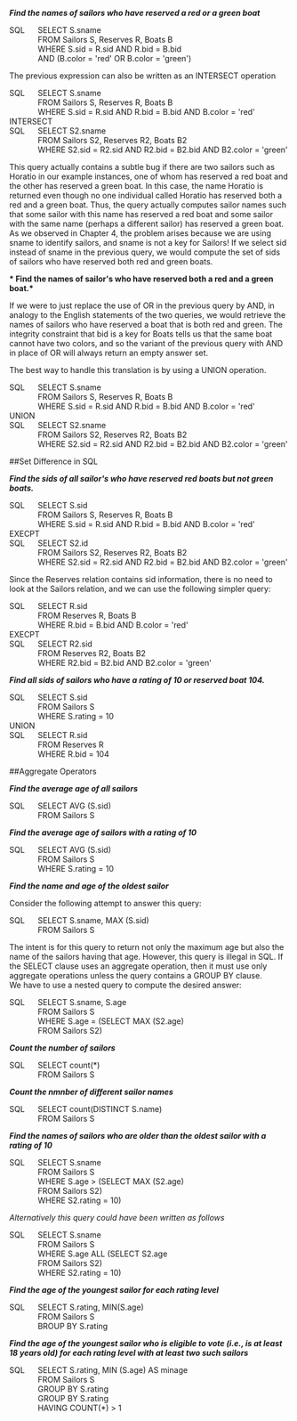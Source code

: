 __*Find the names of sailors who have reserved a red or a green boat*__  

SQL&nbsp;&nbsp;&nbsp;&nbsp;&nbsp;&nbsp;SELECT S.sname  
&nbsp;&nbsp;&nbsp;&nbsp;&nbsp;&nbsp;&nbsp;&nbsp;&nbsp;&nbsp;&nbsp;&nbsp;&nbsp;FROM Sailors S, Reserves R, Boats B  
&nbsp;&nbsp;&nbsp;&nbsp;&nbsp;&nbsp;&nbsp;&nbsp;&nbsp;&nbsp;&nbsp;&nbsp;&nbsp;WHERE S.sid = R.sid AND R.bid = B.bid  
&nbsp;&nbsp;&nbsp;&nbsp;&nbsp;&nbsp;&nbsp;&nbsp;&nbsp;&nbsp;&nbsp;&nbsp;&nbsp;AND (B.color = 'red' OR B.color = 'green') 

The previous expression can also be written as an INTERSECT operation  

SQL&nbsp;&nbsp;&nbsp;&nbsp;&nbsp;&nbsp;SELECT S.sname  
&nbsp;&nbsp;&nbsp;&nbsp;&nbsp;&nbsp;&nbsp;&nbsp;&nbsp;&nbsp;&nbsp;&nbsp;&nbsp;FROM Sailors S, Reserves R, Boats B  
&nbsp;&nbsp;&nbsp;&nbsp;&nbsp;&nbsp;&nbsp;&nbsp;&nbsp;&nbsp;&nbsp;&nbsp;&nbsp;WHERE S.sid = R.sid AND R.bid = B.bid  AND B.color = 'red'  
INTERSECT  
SQL&nbsp;&nbsp;&nbsp;&nbsp;&nbsp;&nbsp;SELECT S2.sname  
&nbsp;&nbsp;&nbsp;&nbsp;&nbsp;&nbsp;&nbsp;&nbsp;&nbsp;&nbsp;&nbsp;&nbsp;&nbsp;FROM Sailors S2, Reserves R2, Boats B2  
&nbsp;&nbsp;&nbsp;&nbsp;&nbsp;&nbsp;&nbsp;&nbsp;&nbsp;&nbsp;&nbsp;&nbsp;&nbsp;WHERE S2.sid = R2.sid AND R2.bid = B2.bid  AND B2.color = 'green'  

This query actually contains a subtle bug if there are two sailors such as Horatio in our example instances, one of whom has reserved a red boat and the other has reserved a green boat.  In this case, the name Horatio is returned even though no one individual called Horatio has reserved both a red and a green boat. Thus, the query actually computes sailor names such that some sailor with this name has reserved a red boat and some sailor with the same name (perhaps a different sailor) has reserved a green boat.  
As we observed in Chapter 4, the problem arises because we are using sname to identify sailors, and sname is not a key for Sailors! If we select sid instead of sname in the previous query, we would compute the set of sids of sailors who have reserved both red and green boats.  

__* Find the names of sailor's who have reserved both a red and a green boat.*__  

If we were to just replace the use of OR in the previous query by AND, in analogy to the English statements of the two queries, we would retrieve the names of sailors who have reserved a boat that is both red and green. The integrity constraint that bid is a key for Boats tells us that the same boat cannot have two colors, and so the variant of the previous query with AND in place of OR will always return an empty answer set.  

The best way to handle this translation is by using a UNION operation.  

SQL&nbsp;&nbsp;&nbsp;&nbsp;&nbsp;&nbsp;SELECT S.sname  
&nbsp;&nbsp;&nbsp;&nbsp;&nbsp;&nbsp;&nbsp;&nbsp;&nbsp;&nbsp;&nbsp;&nbsp;&nbsp;FROM Sailors S, Reserves R, Boats B  
&nbsp;&nbsp;&nbsp;&nbsp;&nbsp;&nbsp;&nbsp;&nbsp;&nbsp;&nbsp;&nbsp;&nbsp;&nbsp;WHERE S.sid = R.sid AND R.bid = B.bid  AND B.color = 'red'   
UNION  
SQL&nbsp;&nbsp;&nbsp;&nbsp;&nbsp;&nbsp;SELECT S2.sname  
&nbsp;&nbsp;&nbsp;&nbsp;&nbsp;&nbsp;&nbsp;&nbsp;&nbsp;&nbsp;&nbsp;&nbsp;&nbsp;FROM Sailors S2, Reserves R2, Boats B2  
&nbsp;&nbsp;&nbsp;&nbsp;&nbsp;&nbsp;&nbsp;&nbsp;&nbsp;&nbsp;&nbsp;&nbsp;&nbsp;WHERE S2.sid = R2.sid AND R2.bid = B2.bid  AND B2.color = 'green'  

##Set Difference in SQL  

__*Find the sids of all sailor's who have reserved red boats but not green boats.*__  

SQL&nbsp;&nbsp;&nbsp;&nbsp;&nbsp;&nbsp;SELECT S.sid  
&nbsp;&nbsp;&nbsp;&nbsp;&nbsp;&nbsp;&nbsp;&nbsp;&nbsp;&nbsp;&nbsp;&nbsp;&nbsp;FROM Sailors S, Reserves R, Boats B  
&nbsp;&nbsp;&nbsp;&nbsp;&nbsp;&nbsp;&nbsp;&nbsp;&nbsp;&nbsp;&nbsp;&nbsp;&nbsp;WHERE S.sid = R.sid AND R.bid = B.bid  AND B.color = 'red'   
EXECPT   
SQL&nbsp;&nbsp;&nbsp;&nbsp;&nbsp;&nbsp;SELECT S2.id    
&nbsp;&nbsp;&nbsp;&nbsp;&nbsp;&nbsp;&nbsp;&nbsp;&nbsp;&nbsp;&nbsp;&nbsp;&nbsp;FROM Sailors S2, Reserves R2, Boats B2  
&nbsp;&nbsp;&nbsp;&nbsp;&nbsp;&nbsp;&nbsp;&nbsp;&nbsp;&nbsp;&nbsp;&nbsp;&nbsp;WHERE S2.sid = R2.sid AND R2.bid = B2.bid  AND B2.color = 'green'  

Since the Reserves relation contains sid information, there is no need to look at the Sailors relation, and we can use the following simpler query:  

SQL&nbsp;&nbsp;&nbsp;&nbsp;&nbsp;&nbsp;SELECT R.sid  
&nbsp;&nbsp;&nbsp;&nbsp;&nbsp;&nbsp;&nbsp;&nbsp;&nbsp;&nbsp;&nbsp;&nbsp;&nbsp;FROM Reserves R, Boats B  
&nbsp;&nbsp;&nbsp;&nbsp;&nbsp;&nbsp;&nbsp;&nbsp;&nbsp;&nbsp;&nbsp;&nbsp;&nbsp;WHERE R.bid = B.bid  AND B.color = 'red'  
EXECPT  
SQL&nbsp;&nbsp;&nbsp;&nbsp;&nbsp;&nbsp;SELECT R2.sid  
&nbsp;&nbsp;&nbsp;&nbsp;&nbsp;&nbsp;&nbsp;&nbsp;&nbsp;&nbsp;&nbsp;&nbsp;&nbsp;FROM Reserves R2, Boats B2  
&nbsp;&nbsp;&nbsp;&nbsp;&nbsp;&nbsp;&nbsp;&nbsp;&nbsp;&nbsp;&nbsp;&nbsp;&nbsp;WHERE R2.bid = B2.bid  AND B2.color = 'green'  

__*Find all sids of sailors who have a rating of 10 or reserved boat 104.*__  

SQL&nbsp;&nbsp;&nbsp;&nbsp;&nbsp;&nbsp;SELECT S.sid  
&nbsp;&nbsp;&nbsp;&nbsp;&nbsp;&nbsp;&nbsp;&nbsp;&nbsp;&nbsp;&nbsp;&nbsp;&nbsp;FROM Sailors S   
&nbsp;&nbsp;&nbsp;&nbsp;&nbsp;&nbsp;&nbsp;&nbsp;&nbsp;&nbsp;&nbsp;&nbsp;&nbsp;WHERE S.rating = 10  
UNION  
SQL&nbsp;&nbsp;&nbsp;&nbsp;&nbsp;&nbsp;SELECT R.sid  
&nbsp;&nbsp;&nbsp;&nbsp;&nbsp;&nbsp;&nbsp;&nbsp;&nbsp;&nbsp;&nbsp;&nbsp;&nbsp;FROM Reserves R  
&nbsp;&nbsp;&nbsp;&nbsp;&nbsp;&nbsp;&nbsp;&nbsp;&nbsp;&nbsp;&nbsp;&nbsp;&nbsp;WHERE R.bid = 104    

##Aggregate Operators  

__*Find the average age of all sailors*__

SQL&nbsp;&nbsp;&nbsp;&nbsp;&nbsp;&nbsp;SELECT AVG (S.sid)  
&nbsp;&nbsp;&nbsp;&nbsp;&nbsp;&nbsp;&nbsp;&nbsp;&nbsp;&nbsp;&nbsp;&nbsp;&nbsp;FROM Sailors S  

__*Find the average age of sailors with a rating of 10*__

SQL&nbsp;&nbsp;&nbsp;&nbsp;&nbsp;&nbsp;SELECT AVG (S.sid)  
&nbsp;&nbsp;&nbsp;&nbsp;&nbsp;&nbsp;&nbsp;&nbsp;&nbsp;&nbsp;&nbsp;&nbsp;&nbsp;FROM Sailors S  
&nbsp;&nbsp;&nbsp;&nbsp;&nbsp;&nbsp;&nbsp;&nbsp;&nbsp;&nbsp;&nbsp;&nbsp;&nbsp;WHERE S.rating = 10  

__*Find the name and age of the oldest sailor*__  

Consider the following attempt to answer this query:  

SQL&nbsp;&nbsp;&nbsp;&nbsp;&nbsp;&nbsp;SELECT S.sname, MAX (S.sid)  
&nbsp;&nbsp;&nbsp;&nbsp;&nbsp;&nbsp;&nbsp;&nbsp;&nbsp;&nbsp;&nbsp;&nbsp;&nbsp;FROM Sailors S  

The intent is for this query to return not only the maximum age but also the name of the sailors having that age. However, this query is illegal in SQL. If the SELECT clause uses an aggregate operation, then it must use only aggregate operations unless the query contains a GROUP BY clause.  
We have to use a nested query to compute the desired answer:  

SQL&nbsp;&nbsp;&nbsp;&nbsp;&nbsp;&nbsp;SELECT S.sname, S.age  
&nbsp;&nbsp;&nbsp;&nbsp;&nbsp;&nbsp;&nbsp;&nbsp;&nbsp;&nbsp;&nbsp;&nbsp;&nbsp;FROM Sailors S  
&nbsp;&nbsp;&nbsp;&nbsp;&nbsp;&nbsp;&nbsp;&nbsp;&nbsp;&nbsp;&nbsp;&nbsp;&nbsp;WHERE S.age = (SELECT MAX (S2.age)  
&nbsp;&nbsp;&nbsp;&nbsp;&nbsp;&nbsp;&nbsp;&nbsp;&nbsp;&nbsp;&nbsp;&nbsp;&nbsp;FROM Sailors S2)  

__*Count the number of sailors*__  

SQL&nbsp;&nbsp;&nbsp;&nbsp;&nbsp;&nbsp;SELECT count(*)  
&nbsp;&nbsp;&nbsp;&nbsp;&nbsp;&nbsp;&nbsp;&nbsp;&nbsp;&nbsp;&nbsp;&nbsp;&nbsp;FROM Sailors S  


__*Count the nmnber of different sailor names*__  

SQL&nbsp;&nbsp;&nbsp;&nbsp;&nbsp;&nbsp;SELECT count(DISTINCT S.name)  
&nbsp;&nbsp;&nbsp;&nbsp;&nbsp;&nbsp;&nbsp;&nbsp;&nbsp;&nbsp;&nbsp;&nbsp;&nbsp;FROM Sailors S  

__*Find the names of sailors who are older than the oldest sailor with a rating of 10*__

SQL&nbsp;&nbsp;&nbsp;&nbsp;&nbsp;&nbsp;SELECT S.sname  
&nbsp;&nbsp;&nbsp;&nbsp;&nbsp;&nbsp;&nbsp;&nbsp;&nbsp;&nbsp;&nbsp;&nbsp;&nbsp;FROM Sailors S  
&nbsp;&nbsp;&nbsp;&nbsp;&nbsp;&nbsp;&nbsp;&nbsp;&nbsp;&nbsp;&nbsp;&nbsp;&nbsp;WHERE S.age > (SELECT MAX (S2.age)  
&nbsp;&nbsp;&nbsp;&nbsp;&nbsp;&nbsp;&nbsp;&nbsp;&nbsp;&nbsp;&nbsp;&nbsp;&nbsp;FROM Sailors S2)  
&nbsp;&nbsp;&nbsp;&nbsp;&nbsp;&nbsp;&nbsp;&nbsp;&nbsp;&nbsp;&nbsp;&nbsp;&nbsp;WHERE S2.rating = 10)  

*Alternatively this query could have been written as follows*  

SQL&nbsp;&nbsp;&nbsp;&nbsp;&nbsp;&nbsp;SELECT S.sname  
&nbsp;&nbsp;&nbsp;&nbsp;&nbsp;&nbsp;&nbsp;&nbsp;&nbsp;&nbsp;&nbsp;&nbsp;&nbsp;FROM Sailors S  
&nbsp;&nbsp;&nbsp;&nbsp;&nbsp;&nbsp;&nbsp;&nbsp;&nbsp;&nbsp;&nbsp;&nbsp;&nbsp;WHERE S.age ALL (SELECT S2.age  
&nbsp;&nbsp;&nbsp;&nbsp;&nbsp;&nbsp;&nbsp;&nbsp;&nbsp;&nbsp;&nbsp;&nbsp;&nbsp;FROM Sailors S2)  
&nbsp;&nbsp;&nbsp;&nbsp;&nbsp;&nbsp;&nbsp;&nbsp;&nbsp;&nbsp;&nbsp;&nbsp;&nbsp;WHERE S2.rating = 10)  

__*Find the age of the youngest sailor for each rating level*__

SQL&nbsp;&nbsp;&nbsp;&nbsp;&nbsp;&nbsp;SELECT S.rating, MIN(S.age)  
&nbsp;&nbsp;&nbsp;&nbsp;&nbsp;&nbsp;&nbsp;&nbsp;&nbsp;&nbsp;&nbsp;&nbsp;&nbsp;FROM Sailors S  
&nbsp;&nbsp;&nbsp;&nbsp;&nbsp;&nbsp;&nbsp;&nbsp;&nbsp;&nbsp;&nbsp;&nbsp;&nbsp;BROUP BY S.rating  

__*Find the age of the youngest sailor who is eligible to vote (i.e., is at least 18 years old) for each rating level with at least two such sailors*__  

SQL&nbsp;&nbsp;&nbsp;&nbsp;&nbsp;&nbsp;SELECT S.rating, MIN (S.age) AS minage  
&nbsp;&nbsp;&nbsp;&nbsp;&nbsp;&nbsp;&nbsp;&nbsp;&nbsp;&nbsp;&nbsp;&nbsp;&nbsp;FROM Sailors S  
&nbsp;&nbsp;&nbsp;&nbsp;&nbsp;&nbsp;&nbsp;&nbsp;&nbsp;&nbsp;&nbsp;&nbsp;&nbsp;GROUP BY S.rating  
&nbsp;&nbsp;&nbsp;&nbsp;&nbsp;&nbsp;&nbsp;&nbsp;&nbsp;&nbsp;&nbsp;&nbsp;&nbsp;GROUP BY S.rating  
&nbsp;&nbsp;&nbsp;&nbsp;&nbsp;&nbsp;&nbsp;&nbsp;&nbsp;&nbsp;&nbsp;&nbsp;&nbsp;HAVING COUNT(*) > 1  










